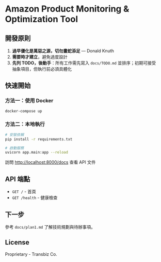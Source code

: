 # Amazon Product Monitoring & Optimization Tool

## 開發原則

1. **過早優化是萬惡之源，切勿畫蛇添足** — Donald Knuth
2. **需要時才建立**，避免過度設計
3. **先列 TODO，後動手**：所有工作需先寫入 `docs/TODO.md` 並排序；初期可接受抽象項目，但執行前必須具體化

## 快速開始

### 方法一：使用 Docker

```bash
docker-compose up
```

### 方法二：本地執行

```bash
# 安裝依賴
pip install -r requirements.txt

# 啟動服務
uvicorn app.main:app --reload
```

訪問 <http://localhost:8000/docs> 查看 API 文件

## API 端點

- `GET /` - 首頁
- `GET /health` - 健康檢查

## 下一步

參考 `docs/plan1.md` 了解技術規劃與待辦事項。

## License

Proprietary - Transbiz Co.
